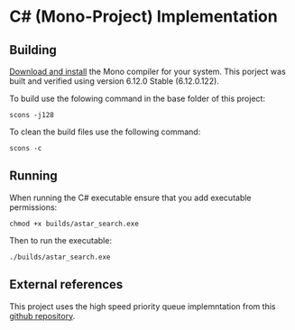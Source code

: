 # C# (Mono-Project) Implementation

## Building

[Download and install](https://www.mono-project.com/download/stable/) the Mono compiler for your system.  This porject was built and verified using version 6.12.0 Stable (6.12.0.122).

To build use the folowing command in the base folder of this project:

    scons -j128

To clean the build files use the following command:

    scons -c

## Running

When running the C# executable ensure that you add executable permissions:

    chmod +x builds/astar_search.exe

Then to run the executable:

    ./builds/astar_search.exe

## External references

This project uses the high speed priority queue implemntation from this [github repository](https://github.com/BlueRaja/High-Speed-Priority-Queue-for-C-Sharp).